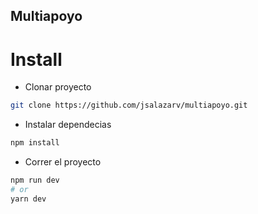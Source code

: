 ## Multiapoyo

# Install

- Clonar proyecto

```bash
git clone https://github.com/jsalazarv/multiapoyo.git
```

- Instalar dependecias
```bash
npm install
```

- Correr el proyecto

```bash
npm run dev
# or
yarn dev
```
